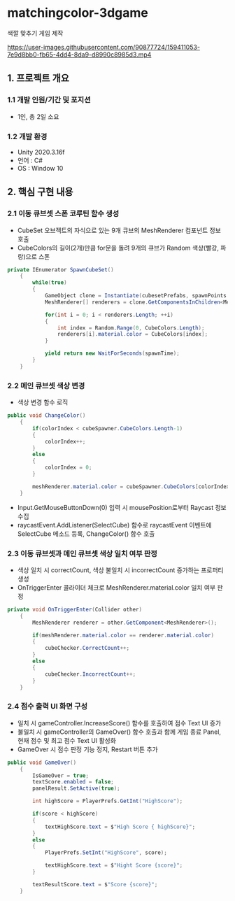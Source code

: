 # matchingcolor-3dgame
색깔 맞추기 게임 제작

https://user-images.githubusercontent.com/90877724/159411053-7e9d8bb0-fb65-4dd4-8da9-d8990c8985d3.mp4

## 1. 프로젝트 개요
### 1.1 개발 인원/기간 및 포지션
- 1인, 총 2일 소요
### 1.2 개발 환경
- Unity 2020.3.16f
- 언어 : C#
- OS : Window 10
## 2. 핵심 구현 내용
### 2.1 이동 큐브셋 스폰 코루틴 함수 생성
- CubeSet 오브젝트의 자식으로 있는 9개 큐브의 MeshRenderer 컴포넌트 정보 호출
- CubeColors의 길이(2개)만큼 for문을 돌려 9개의 큐브가 Random 색상(빨강, 파랑)으로 스폰
```c#
private IEnumerator SpawnCubeSet()
    {
        while(true)
        {
            GameObject clone = Instantiate(cubesetPrefabs, spawnPoints.position, Quaternion.identity);
            MeshRenderer[] renderers = clone.GetComponentsInChildren<MeshRenderer>();

            for(int i = 0; i < renderers.Length; ++i)
            {
                int index = Random.Range(0, CubeColors.Length);
                renderers[i].material.color = CubeColors[index];
            }

            yield return new WaitForSeconds(spawnTime);
        }
    }
```
### 2.2 메인 큐브셋 색상 변경
- 색상 변경 함수 로직
```c#
public void ChangeColor()
    {
        if(colorIndex < cubeSpawner.CubeColors.Length-1)
        {
            colorIndex++;
        }
        else
        {
            colorIndex = 0;
        }

        meshRenderer.material.color = cubeSpawner.CubeColors[colorIndex];
    }
```
- Input.GetMouseButtonDown(0) 입력 시 mousePosition로부터 Raycast 정보 수집
- raycastEvent.AddListener(SelectCube) 함수로 raycastEvent 이벤트에 SelectCube 메소드 등록, ChangeColor() 함수 호출
### 2.3 이동 큐브셋과 메인 큐브셋 색상 일치 여부 판정
- 색상 일치 시 correctCount, 색상 불일치 시 incorrectCount 증가하는 프로퍼티 생성
- OnTriggerEnter 콜라이더 체크로 MeshRenderer.material.color 일치 여부 판정
```c#
private void OnTriggerEnter(Collider other)
    {
        MeshRenderer renderer = other.GetComponent<MeshRenderer>();

        if(meshRenderer.material.color == renderer.material.color)
        {
            cubeChecker.CorrectCount++;
        }
        else
        {
            cubeChecker.IncorrectCount++;
        }
    } 
```
### 2.4 점수 출력 UI 화면 구성
- 일치 시 gameController.IncreaseScore() 함수를 호출하여 점수 Text UI 증가
- 불일치 시 gameController의 GameOver() 함수 호출과 함께 게임 종료 Panel, 현재 점수 및 최고 점수 Text UI 활성화
- GameOver 시 점수 판정 기능 정지, Restart 버튼 추가
```c#
public void GameOver()
    {
        IsGameOver = true;
        textScore.enabled = false;
        panelResult.SetActive(true);

        int highScore = PlayerPrefs.GetInt("HighScore");

        if(score < highScore)
        {
            textHighScore.text = $"High Score { highScore}";
        }
        else
        {
            PlayerPrefs.SetInt("HighScore", score);

            textHighScore.text = $"Hight Score {score}";
        }

        textResultScore.text = $"Score {score}";
    }
    
